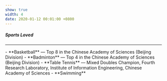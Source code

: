 ```yaml
---
show: true
width: 4
date: 2020-01-12 00:01:00 +0800
---
```


<div class="p-4">
    <h5>Sports Loved</h5>
    <hr />
    <p>
        - **Basketball** — Top 8 in the Chinese Academy of Sciences (Beijing Division)  
        - **Badminton** — Top 4 in the Chinese Academy of Sciences (Beijing Division)  
        - **Table Tennis** — Mixed Doubles Champion, Fourth Research Laboratory, Institute of Information Engineering, Chinese Academy of Sciences  
        - **Swimming**
    </p>
</div>
